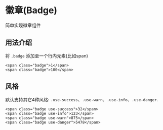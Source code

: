 # 徽章(Badge)
简单实现徽章组件

## 用法介绍
将 `.badge` 添加至一个行内元素(比如span)

```
<span class="badge">1</span>
<span class="badge">100</span>
```
## 风格
默认支持其它4种风格: `.use-success`、`.use-warn`、`.use-info`、`.use-danger`.

```
<span class="badge use-success">32</span>
<span class="badge use-info">123</span>
<span class="badge use-warn">875</span>
<span class="badge use-danger">5478</span>
```